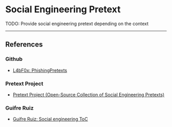 # Social Engineering Pretext

TODO: Provide social engineering pretext depending on the context

---
## References

### Github

- [L4bF0x: PhishingPretexts](https://github.com/L4bF0x/PhishingPretexts)

### Pretext Project

- [Pretext Project (Open-Source Collection of Social Engineering Pretexts)](https://pretext-project.github.io/)

### Guifre Ruiz

- [Guifre Ruiz: Social engineering ToC](https://guif.re/socialEngineering)